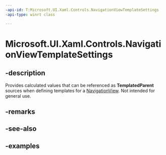 ```yaml
---
-api-id: T:Microsoft.UI.Xaml.Controls.NavigationViewTemplateSettings
-api-type: winrt class

---
```

<!-- Class syntax.
public class NavigationViewTemplateSettings : DependencyObject, DependencyObject
-->

# Microsoft.UI.Xaml.Controls.NavigationViewTemplateSettings


## -description

Provides calculated values that can be referenced as **TemplatedParent** sources when defining templates for a [NavigationView](navigationview.md). Not intended for general use.



## -remarks


## -see-also


## -examples


